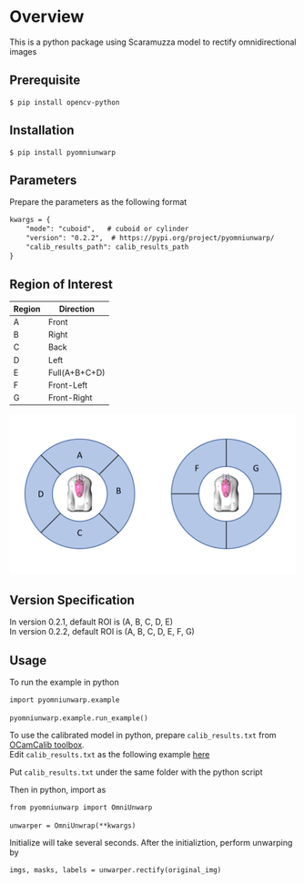 # Overview
This is a python package using Scaramuzza model to rectify omnidirectional images

## Prerequisite

```
$ pip install opencv-python
```

## Installation

```
$ pip install pyomniunwarp
```

## Parameters

Prepare the parameters as the following format
```
kwargs = {
    "mode": "cuboid",   # cuboid or cylinder
    "version": "0.2.2",  # https://pypi.org/project/pyomniunwarp/
    "calib_results_path": calib_results_path
}
```

## Region of Interest

|  Region   | Direction     |
|  ----     | ----          |
| A         | Front         |
| B         | Right         |
| C         | Back          |
| D         | Left          |
| E         | Full(A+B+C+D) |
| F         | Front-Left    |
| G         | Front-Right   |

![ROI](/doc/fov.png)

## Version Specification

In version 0.2.1, default ROI is (A, B, C, D, E)  
In version 0.2.2, default ROI is (A, B, C, D, E, F, G)

## Usage

To run the example in python
```
import pyomniunwarp.example

pyomniunwarp.example.run_example()
```

To use the calibrated model in python, prepare `calib_results.txt` from [OCamCalib toolbox](https://sites.google.com/site/scarabotix/ocamcalib-omnidirectional-camera-calibration-toolbox-for-matlab).  
Edit `calib_results.txt` as the following example [here](/pyomniunwarp/data/calib_results.txt)

Put `calib_results.txt` under the same folder with the python script

Then in python, import as
```
from pyomniunwarp import OmniUnwarp

unwarper = OmniUnwrap(**kwargs)
```

Initialize will take several seconds. After the initializtion, perform unwarping by

```
imgs, masks, labels = unwarper.rectify(original_img)
```
